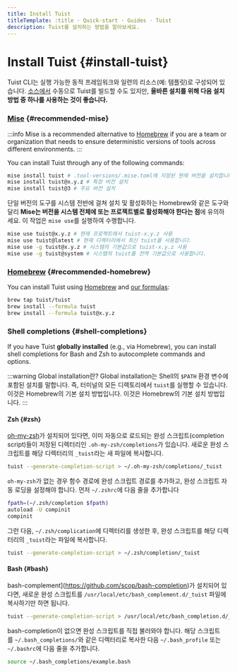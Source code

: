 ```yaml
---
title: Install Tuist
titleTemplate: :title · Quick-start · Guides · Tuist
description: Tuist를 설치하는 방법을 알아보세요.
---
```


# Install Tuist {#install-tuist}

Tuist CLI는 실행 가능한 동적 프레임워크와 일련의 리소스(예: 템플릿)로 구성되어 있습니다. [소스에서](https://github.com/tuist/tuist) 수동으로 Tuist를 빌드할 수도 있지만, **올바른 설치를 위해 다음 설치 방법 중 하나를 사용하는 것이 좋습니다.**

### <a href="https://github.com/jdx/mise">Mise</a> {#recommended-mise}

:::info
Mise is a recommended alternative to [Homebrew](https://brew.sh) if you are a team or organization that needs to ensure deterministic versions of tools across different environments.
:::

You can install Tuist through any of the following commands:

```bash
mise install tuist # .tool-versions/.mise.toml에 지정된 현재 버전을 설치합니다.
mise install tuist@x.y.z # 특정 버전 설치
mise install tuist@3 # 주요 버전 설치
```

단일 버전의 도구를 시스템 전반에 걸쳐 설치 및 활성화하는 Homebrew와 같은 도구와 달리 **Mise는 버전을 시스템 전체에 또는 프로젝트별로 활성화해야 한다는 점**에 유의하세요. 이 작업은 `mise use`를 실행하여 수행합니다.

```bash
mise use tuist@x.y.z # 현재 프로젝트에서 tuist-x.y.z 사용
mise use tuist@latest # 현재 디렉터리에서 최신 tuist를 사용합니다.
mise use -g tuist@x.y.z # 시스템의 기본값으로 tuist-x.y.z 사용
mise use -g tuist@system # 시스템의 tuist를 전역 기본값으로 사용합니다.
```

### <a href="https://brew.sh">Homebrew</a> {#recommended-homebrew}

You can install Tuist using [Homebrew](https://brew.sh) and [our formulas](https://github.com/tuist/homebrew-tuist):

```bash
brew tap tuist/tuist
brew install --formula tuist
brew install --formula tuist@x.y.z
```

### Shell completions {#shell-completions}

If you have Tuist **globally installed** (e.g., via Homebrew),
you can install shell completions for Bash and Zsh to autocomplete commands and options.

:::warning Global installation란?
Global installation는 Shell의 `$PATH` 환경 변수에 포함된 설치를 말합니다. 즉, 터미널의 모든 디렉토리에서 `tuist`를 실행할 수 있습니다.이것은 Homebrew의 기본 설치 방법입니다. 이것은 Homebrew의 기본 설치 방법입니다.
:::

#### Zsh {#zsh}

[oh-my-zsh](https://ohmyz.sh)가 설치되어 있다면, 이미 자동으로 로드되는 완성 스크립트(completion script)들이 저장된 디렉터리인 `.oh-my-zsh/completions`가 있습니다. 새로운 완성 스크립트를 해당 디렉터리의 `_tuist`라는 새 파일에 복사합니다.

```bash
tuist --generate-completion-script > ~/.oh-my-zsh/completions/_tuist
```

`oh-my-zsh`가 없는 경우 함수 경로에 완성 스크립트 경로를 추가하고, 완성 스크립트 자동 로딩을 설정해야 합니다. 먼저 `~/.zshrc`에 다음 줄을 추가합니다

```bash
fpath=(~/.zsh/completion $fpath)
autoload -U compinit
compinit
```

그런 다음, `~/.zsh/complication`에 디렉터리를 생성한 후, 완성 스크립트를 해당 디렉터리의 `_tuist`라는 파일에 복사합니다.

```bash
tuist --generate-completion-script > ~/.zsh/completion/_tuist
```

#### Bash {#bash}

bash-complement](https://github.com/scop/bash-completion)가 설치되어 있다면, 새로운 완성 스크립트를 `/usr/local/etc/bash_complement.d/_tuist` 파일에 복사하기만 하면 됩니다.

```bash
tuist --generate-completion-script > /usr/local/etc/bash_completion.d/_tuist
```

bash-completion이 없으면 완성 스크립트를 직접 불러와야 합니다. 해당 스크립트를 `~/.bash_completions/`와 같은 디렉터리로 복사한 다음 `~/.bash_profile` 또는 `~/.bashrc`에 다음 줄을 추가합니다.

```bash
source ~/.bash_completions/example.bash
```
